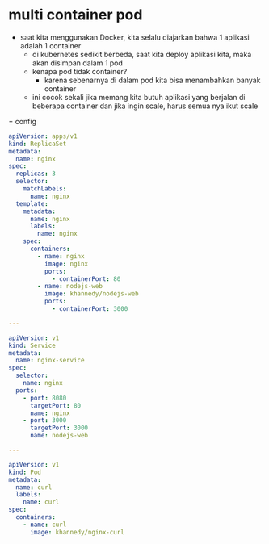 # multi container pod
- saat kita menggunakan Docker, kita selalu diajarkan bahwa 1 aplikasi adalah 1 container
    - di kubernetes sedikit berbeda, saat kita deploy aplikasi kita, maka akan disimpan dalam 1 pod
    - kenapa pod tidak container?
        - karena sebenarnya di dalam pod kita bisa menambahkan banyak container
    - ini cocok sekali jika  memang kita butuh aplikasi yang berjalan di beberapa container dan jika ingin scale, harus semua nya ikut scale

= config
```yaml
apiVersion: apps/v1
kind: ReplicaSet
metadata:
  name: nginx
spec:
  replicas: 3
  selector:
    matchLabels:
      name: nginx
  template:
    metadata:
      name: nginx
      labels:
        name: nginx
    spec:
      containers:
        - name: nginx
          image: nginx
          ports:
            - containerPort: 80
        - name: nodejs-web
          image: khannedy/nodejs-web
          ports:
            - containerPort: 3000

---

apiVersion: v1
kind: Service
metadata:
  name: nginx-service
spec:
  selector:
    name: nginx
  ports:
    - port: 8080
      targetPort: 80
      name: nginx
    - port: 3000
      targetPort: 3000
      name: nodejs-web

---

apiVersion: v1
kind: Pod
metadata:
  name: curl
  labels:
    name: curl
spec:
  containers:
    - name: curl
      image: khannedy/nginx-curl
```